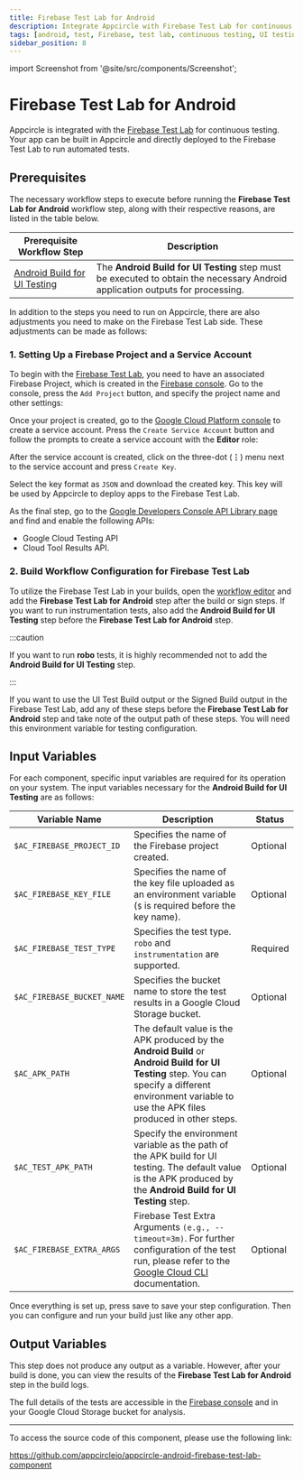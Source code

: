 ```yaml
---
title: Firebase Test Lab for Android
description: Integrate Appcircle with Firebase Test Lab for continuous Android app testing. Prerequisites include Android Build for UI Testing.
tags: [android, test, Firebase, test lab, continuous testing, UI testing, robo testing, instrumentation testing]
sidebar_position: 8
---
```


import Screenshot from '@site/src/components/Screenshot';

# Firebase Test Lab for Android

Appcircle is integrated with the [Firebase Test Lab](https://firebase.google.com/products/test-lab) for continuous testing. Your app can be built in Appcircle and directly deployed to the Firebase Test Lab to run automated tests.

## Prerequisites

The necessary workflow steps to execute before running the **Firebase Test Lab for Android** workflow step, along with their respective reasons, are listed in the table below.

| Prerequisite Workflow Step                                                            | Description                                                                                                                                                                                                                                                                                              |
| ------------------------------------------------------------------------------------- | -------------------------------------------------------------------------------------------------------------------------------------------------------------------------------------------------------------------------------------------------------------------------------------------------------- |
| [Android Build for UI Testing](./android-build-for-ui-testing) | The **Android Build for UI Testing** step must be executed to obtain the necessary Android application outputs for processing. |

In addition to the steps you need to run on Appcircle, there are also adjustments you need to make on the Firebase Test Lab side. These adjustments can be made as follows:

### 1. Setting Up a Firebase Project and a Service Account

To begin with the [Firebase Test Lab](https://firebase.google.com/products/test-lab), you need to have an associated Firebase Project, which is created in the [Firebase console](https://console.firebase.google.com). Go to the console, press the `Add Project` button, and specify the project name and other settings:

<Screenshot url='https://cdn.appcircle.io/docs/assets/image (45).png' />

Once your project is created, go to the [Google Cloud Platform console](https://console.cloud.google.com/iam-admin/serviceaccounts/) to create a service account. Press the `Create Service Account` button and follow the prompts to create a service account with the **Editor** role:

<Screenshot url='https://cdn.appcircle.io/docs/assets/image (49).png' />

After the service account is created, click on the three-dot (**⋮**) menu next to the service account and press `Create Key`.

<Screenshot url='https://cdn.appcircle.io/docs/assets/image (50).png' />

Select the key format as `JSON` and download the created key. This key will be used by Appcircle to deploy apps to the Firebase Test Lab.

<Screenshot url='https://cdn.appcircle.io/docs/assets/image (51).png' />

As the final step, go to the [Google Developers Console API Library page](https://console.developers.google.com/apis/library) and find and enable the following APIs:

- Google Cloud Testing API
- Cloud Tool Results API.

<Screenshot url='https://cdn.appcircle.io/docs/assets/image (61).png' />

### 2. Build Workflow Configuration for Firebase Test Lab

To utilize the Firebase Test Lab in your builds, open the [workflow editor](/workflows) and add the **Firebase Test Lab for Android** step after the build or sign steps. If you want to run instrumentation tests, also add the **Android Build for UI Testing** step before the **Firebase Test Lab for Android** step.

:::caution

If you want to run **robo** tests, it is highly recommended not to add the **Android Build for UI Testing** step.

:::

<Screenshot url='https://cdn.appcircle.io/docs/assets/firebasetestlab-workflow-select.png' />

If you want to use the UI Test Build output or the Signed Build output in the Firebase Test Lab, add any of these steps before the **Firebase Test Lab for Android** step and take note of the output path of these steps. You will need this environment variable for testing configuration.

## Input Variables

For each component, specific input variables are required for its operation on your system. The input variables necessary for the **Android Build for UI Testing** are as follows:

<Screenshot url='https://cdn.appcircle.io/docs/assets/firebasetestlab-android-firebase-workflow.png' />

| Variable Name             | Description                                        | Status   |
|---------------------------|----------------------------------------------------|----------|
| `$AC_FIREBASE_PROJECT_ID` | Specifies the name of the Firebase project created. | Optional |
| `$AC_FIREBASE_KEY_FILE`   | Specifies the name of the key file uploaded as an environment variable (`$` is required before the key name). | Optional |
| `$AC_FIREBASE_TEST_TYPE`  | Specifies the test type. `robo` and `instrumentation` are supported. | Required |
| `$AC_FIREBASE_BUCKET_NAME`| Specifies the bucket name to store the test results in a Google Cloud Storage bucket. | Optional |
| `$AC_APK_PATH`            | The default value is the APK produced by the **Android Build** or **Android Build for UI Testing** step. You can specify a different environment variable to use the APK files produced in other steps. | Optional |
| `$AC_TEST_APK_PATH`       | Specify the environment variable as the path of the APK build for UI testing. The default value is the APK produced by the **Android Build for UI Testing** step. | Optional |
| `$AC_FIREBASE_EXTRA_ARGS` | Firebase Test Extra Arguments `(e.g., --timeout=3m)`. For further configuration of the test run, please refer to the [Google Cloud CLI](https://cloud.google.com/sdk/gcloud/reference/firebase/test/android/run) documentation. | Optional |

Once everything is set up, press save to save your step configuration. Then you can configure and run your build just like any other app.

## Output Variables

This step does not produce any output as a variable. However, after your build is done, you can view the results of the **Firebase Test Lab for Android** step in the build logs.

<Screenshot url='https://cdn.appcircle.io/docs/assets/firebasetestlab-android-test-result.png' />

The full details of the tests are accessible in the [Firebase console](https://console.firebase.google.com) and in your Google Cloud Storage bucket for analysis.

<Screenshot url='https://cdn.appcircle.io/docs/assets/image (63).png' />

---

To access the source code of this component, please use the following link:

https://github.com/appcircleio/appcircle-android-firebase-test-lab-component